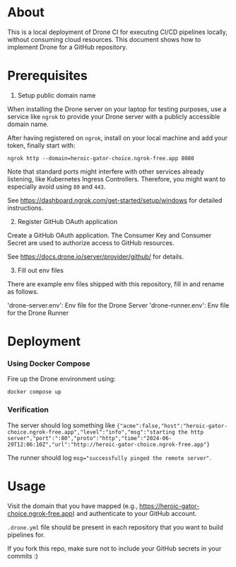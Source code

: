 # About
This is a local deployment of Drone CI for executing CI/CD pipelines locally, without consuming cloud resources. This document shows how to implement Drone for a GitHub repository.

# Prerequisites

1. Setup public domain name

When installing the Drone server on your laptop for testing purposes, use a service like `ngrok` to provide your Drone server with a publicly accessible domain name.

After having registered on `ngrok`, install on your local machine and add your token, finally start with:

```
ngrok http --domain=heroic-gator-choice.ngrok-free.app 8080
```

Note that standard ports might interfere with other services already listening, like Kubernetes Ingress Controllers. Therefore, you might want to especially avoid using `80` and `443`.

See https://dashboard.ngrok.com/get-started/setup/windows for detailed instructions.

2. Register GitHub OAuth application

Create a GitHub OAuth application. The Consumer Key and Consumer Secret are used to authorize access to GitHub resources.

See https://docs.drone.io/server/provider/github/ for details.

3. Fill out env files

There are example env files shipped with this repository, fill in and rename as follows.

'drone-server.env': Env file for the Drone Server
'drone-runner.env': Env file for the Drone Runner

# Deployment

### Using Docker Compose

Fire up the Drone environment using:

```
docker compose up
```

### Verification

The server should log something like `{"acme":false,"host":"heroic-gator-choice.ngrok-free.app","level":"info","msg":"starting the http server","port":":80","proto":"http","time":"2024-06-29T12:06:10Z","url":"http://heroic-gator-choice.ngrok-free.app"}`

The runner should log `msg="successfully pinged the remote server"`.

# Usage

Visit the domain that you have mapped (e.g., https://heroic-gator-choice.ngrok-free.app) and authenticate to your GitHub account.

`.drone.yml` file should be present in each repository that you want to build pipelines for.

If you fork this repo, make sure not to include your GitHub secrets in your commits :)
